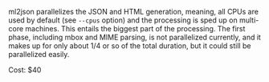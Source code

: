 ml2json parallelizes the JSON and HTML generation, meaning, all CPUs
are used by default (see `--cpus` option) and the processing is sped
up on multi-core machines. This entails the biggest part of the
processing. The first phase, including mbox and MIME parsing, is not
parallelized currently, and it makes up for only about 1/4 or so of
the total duration, but it could still be parallelized easily.

Cost: $40
